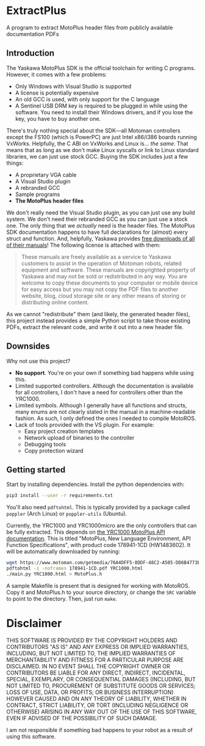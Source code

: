# ExtractPlus

A program to extract MotoPlus header files from publicly available documentation PDFs

## Introduction

The Yaskawa MotoPlus SDK is the official toolchain for writing C programs. However, it comes with a few problems:

- Only Windows with Visual Studio is supported
- A license is potentially expensive
- An old GCC is used, with only support for the C language
- A Sentinel USB DRM key is required to be plugged in while using the software. You need to install their Windows drivers, and if you lose the key, you have to buy another one.

There's truly nothing special about the SDK—all Motoman controllers except the FS100 (which is PowerPC) are just Intel x86/i386 boards running VxWorks. Helpfully, the C ABI on VxWorks and Linux is... *the same*. That means that as long as we don't make Linux syscalls or link to Linux standard libraries, we can just use stock GCC. Buying the SDK includes just a few things:

- A proprietary VGA cable
- A Visual Studio plugin
- A rebranded GCC
- Sample programs
- **The MotoPlus header files**

We don't really need the Visual Studio plugin, as you can just use any build system. We don't need their rebranded GCC as you can just use a stock one. The only thing that we *actually* need is the header files. The MotoPlus SDK documentation happens to have full declarations for (almost) every struct and function. And, helpfully, Yaskawa provides [free downloads of all of their manuals][Product Documentation]! The following license is attached with them:

> These manuals are freely available as a service to Yaskawa customers to assist in the operation of Motoman robots, related equipment and software. These manuals are copyrighted property of Yaskawa and may not be sold or redistributed in any way. You are welcome to copy these documents to your computer or mobile device for easy access but you may not copy the PDF files to another website, blog, cloud storage site or any other means of storing or distributing online content.

As we cannot "redistribute" them (and likely, the generated header files), this project instead provides a simple Python script to take those existing PDFs, extract the relevant code, and write it out into a new header file.

[Product Documentation]: https://www.motoman.com/en-us/service-training/product-documentation

## Downsides

Why not use this project?

- **No support**. You're on your own if something bad happens while using this.
- Limited supported controllers. Although the documentation is available for all controllers, I don't have a need for controllers other than the YRC1000.
- Limited symbols. Although I generally have all functions and structs, many enums are not clearly stated in the manual in a machine-readable fashion. As such, I only defined the ones I needed to compile MotoROS.
- Lack of tools provided with the VS plugin. For example:
  - Easy project creation templates
  - Network upload of binaries to the controller
  - Debugging tools
  - Copy protection wizard

## Getting started

Start by installing dependencies. Install the python dependencies with:

```bash
pip3 install --user -r requirements.txt
```

You'll also need `pdftohtml`. This is typically provided by a package called `poppler` (Arch Linux) or `poppler-utils` (Ubuntu).

Currently, the YRC1000 and YRC1000micro are the only controllers that can be fully extracted. This depends on [the YRC1000 MotoPlus API documentation][YRC1000 MotoPlus]. This is titled "MotoPlus, New Language Environment, API Function Specifications", with product code 178941-1CD (HW1483602). It will be automatically downloaded by running:

```bash
wget https://www.motoman.com/getmedia/76A4DFF5-8DDF-48C2-A505-DD6B4773E17A/178941-1CD.pdf.aspx -O 178941-1CD.pdf
pdftohtml -i -noframes 178941-1CD.pdf YRC1000.html
./main.py YRC1000.html > MotoPlus.h
```

A sample Makefile is present that is designed for working with MotoROS. Copy it and MotoPlus.h to your source directory, or change the `SRC` variable to point to the directory. Then, just run `make`.

[YRC1000 MotoPlus]: https://www.motoman.com/getmedia/76A4DFF5-8DDF-48C2-A505-DD6B4773E17A/178941-1CD.pdf.aspx

# Disclaimer

THIS SOFTWARE IS PROVIDED BY THE COPYRIGHT HOLDERS AND CONTRIBUTORS "AS IS" AND
ANY EXPRESS OR IMPLIED WARRANTIES, INCLUDING, BUT NOT LIMITED TO, THE IMPLIED
WARRANTIES OF MERCHANTABILITY AND FITNESS FOR A PARTICULAR PURPOSE ARE
DISCLAIMED. IN NO EVENT SHALL THE COPYRIGHT OWNER OR CONTRIBUTORS BE LIABLE FOR
ANY DIRECT, INDIRECT, INCIDENTAL, SPECIAL, EXEMPLARY, OR CONSEQUENTIAL DAMAGES
(INCLUDING, BUT NOT LIMITED TO, PROCUREMENT OF SUBSTITUTE GOODS OR SERVICES;
LOSS OF USE, DATA, OR PROFITS; OR BUSINESS INTERRUPTION) HOWEVER CAUSED AND
ON ANY THEORY OF LIABILITY, WHETHER IN CONTRACT, STRICT LIABILITY, OR TORT
(INCLUDING NEGLIGENCE OR OTHERWISE) ARISING IN ANY WAY OUT OF THE USE OF THIS
SOFTWARE, EVEN IF ADVISED OF THE POSSIBILITY OF SUCH DAMAGE.

I am not responsible if something bad happens to your robot as a result of using this software.